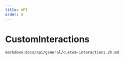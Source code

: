 ```yaml
---
title: API
order: 0
---
```


# CustomInteractions

`markdown:docs/api/general/custom-interactions.zh.md`
